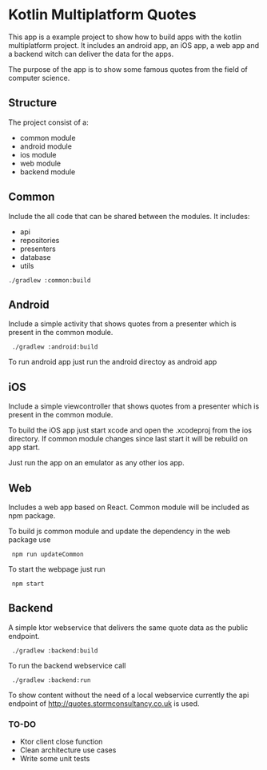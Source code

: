 # Kotlin Multiplatform Quotes

This app is a example project to show how to build apps with the kotlin multiplatform project. 
It includes an android app, an iOS app, a web app and a backend witch can deliver the data for the apps.

The purpose of the app is to show some famous quotes from the field of computer science.

## Structure

The project consist of a:
- common module
- android module
- ios module
- web module
- backend module

## Common

Include the all code that can be shared between the modules.
It includes:
- api 
- repositories
- presenters
- database
- utils

```
./gradlew :common:build
```

## Android

Include a simple activity that shows quotes from a presenter which is present in the common module.

```
 ./gradlew :android:build
```

To run android app just run the android directoy as android app

## iOS

Include a simple viewcontroller that shows quotes from a presenter which is present in the common module.
 
To build the iOS app just start xcode and open the .xcodeproj from the ios directory. If common module changes since last start it will be rebuild on app start.

Just run the app on an emulator as any other ios app. 

## Web

Includes a web app based on React. Common module will be included as npm package.

To build js common module and update the dependency in the web package use
```
 npm run updateCommon
```

To start the webpage just run
```
 npm start
```

## Backend

A simple ktor webservice that delivers the same quote data as the public endpoint. 

```
 ./gradlew :backend:build
```

To run the backend webservice call

```
 ./gradlew :backend:run
```

To show content without the need of a local webservice currently the api endpoint of http://quotes.stormconsultancy.co.uk is used.


### TO-DO

- Ktor client close function
- Clean architecture use cases
- Write some unit tests
